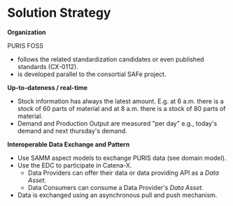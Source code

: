 # Solution Strategy

**Organization**

PURIS FOSS
- follows the related standardization candidates or even published standards (CX-0112).
- is developed parallel to the consortial SAFe project.

**Up-to-dateness / real-time**

- Stock information has always the latest amount. E.g. at 6 a.m. there is a stock of 60 parts of material and at 8 a.m.
there is a stock of 80 parts of material.
- Demand and Production Output are measured "per day" e.g., today's demand and next thursday's demand.

**Interoperable Data Exchange and Pattern**
- Use SAMM aspect models to exchange PURIS data (see domain model).
- Use the EDC to participate in Catena-X.
  - Data Providers can offer their data or data providing API as a _Data Asset_.
  - Data Consumers can consume a Data Provider's _Data Asset_.
- Data is exchanged using an asynchronous pull and push mechanism.
